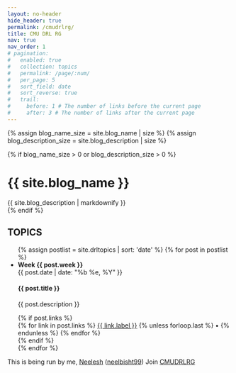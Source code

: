 ```yaml
---
layout: no-header
hide_header: true
permalink: /cmudrlrg/
title: CMU DRL RG
nav: true
nav_order: 1
# pagination:
#   enabled: true
#   collection: topics
#   permalink: /page/:num/
#   per_page: 5
#   sort_field: date
#   sort_reverse: true
#   trail:
#     before: 1 # The number of links before the current page
#     after: 3 # The number of links after the current page
---
```


<div class="post">

{% assign blog_name_size = site.blog_name | size %}
{% assign blog_description_size = site.blog_description | size %}

{% if blog_name_size > 0 or blog_description_size > 0 %}

  <div class="header-bar">
    <h1>{{ site.blog_name }}</h1>
    <div class="description">
      {{ site.blog_description | markdownify }}
    </div>
  </div>
  {% endif %}

  <div class="cmudrlrg-header d-flex justify-content-between align-items-center mb-3">
    <h2>TOPICS</h2>
    <!-- You can add sort/filter controls here later -->
  </div>

  <ul class="custom-topic-list list-unstyled">
    {% assign postlist = site.drltopics | sort: 'date' %}
    {% for post in postlist %}
      <li class="mb-5 pb-3 border-bottom">
        <div class="d-flex justify-content-between align-items-start">
          <div class="text-muted" style="min-width: 120px;">
            <strong>Week {{ post.week }}</strong><br>
            {{ post.date | date: "%b %e, %Y" }}
          </div>
          <div class="flex-grow-1 ms-3">
            <h4 class="mb-1">
              {{ post.title }}
            </h4>
            <p class="mb-2">
              {{ post.description }}
            </p>
            {% if post.links %}
              <div class="resource-links small">
                {% for link in post.links %}
                  <a href="{{ link.url }}" class="me-2">{{ link.label }}</a>
                  {% unless forloop.last %} • {% endunless %}
                {% endfor %}
              </div>
            {% endif %}
          </div>
        </div>
      </li>
    {% endfor %}
  </ul>


  <div class="cmudrlrg-header d-flex justify-content-between align-items-center mb-3">
    <!-- <h2>ORGANIZERS</h2> -->
    <!-- You can add sort/filter controls here later -->
  </div>
  <div class="organizers">
    <p>This is being run by me, <a href="https://neeleshbisht99.github.io/" target="_blank">Neelesh</a> 
    (<a href="https://x.com/neelbisht99" target="_blank">neelbisht99</a>)
    Join <a href="mailto:nbisht@andrew.cmu.edu">CMUDRLRG</a>
    </p> 
  </div>
</div>
